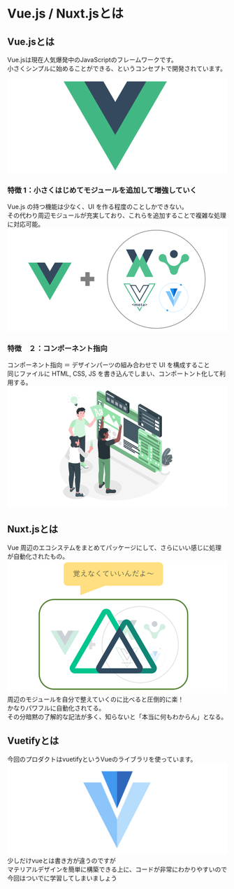 # Vue.js / Nuxt.jsとは
## Vue.jsとは

Vue.jsは現在人気爆発中のJavaScriptのフレームワークです。</br>
小さくシンプルに始めることができる、というコンセプトで開発されています。</br>

![Vue](/image/vue.png)</br>

### 特徴 1：小さくはじめてモジュールを追加して増強していく
Vue.js の持つ機能は少なく、UI を作る程度のことしかできない。</br>
その代わり周辺モジュールが充実しており、これらを追加することで複雑な処理に対応可能。</br>
![eco](/image/eco.png)</br>

### 特徴　２：コンポーネント指向
コンポーネント指向 ＝ デザインパーツの組み合わせで UI を構成すること</br>
同じファイルに HTML, CSS, JS を書き込んでしまい、コンポートント化して利用する。</br>
![component](/image/components-image.png)</br>


## Nuxt.jsとは
Vue 周辺のエコシステムをまとめてパッケージにして、さらにいい感じに処理が自動化されたもの。</br>
![nuxt](/image/nuxt.png)</br>
周辺のモジュールを自分で整えていくのに比べると圧倒的に楽！</br>
かなりパワフルに自動化されてる。</br>
その分暗黙の了解的な記法が多く、知らないと「本当に何もわからん」となる。</br>

## Vuetifyとは
今回のプロダクトはvuetifyというVueのライブラリを使っています。</br>
![vuetify](/image/vuetify.png)</br>
少しだけvueとは書き方が違うのですが</br>
マテリアルデザインを簡単に構築できる上に、コードが非常にわかりやすいので</br>
今回はついでに学習してしまいましょう</br>
